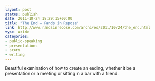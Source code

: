 ```yaml
---
layout: post
status: publish
date: 2011-10-24 18:29:15+00:00
title: "The End – Rands in Repose"
link: http://www.randsinrepose.com/archives/2011/10/24/the_end.html
type: aside
categories:
- public-speaking
- presentations
- story
- writing
---
```

Beautiful examination of how to create an ending, whether it be a presentation or a meeting or sitting in a bar with a friend.